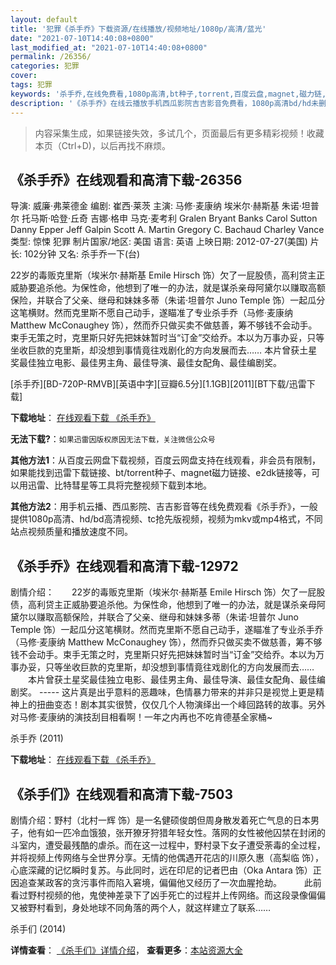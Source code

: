 ```yaml
---
layout: default
title: '犯罪《杀手乔》下载资源/在线播放/视频地址/1080p/高清/蓝光'
date: "2021-07-10T14:40:08+0800"
last_modified_at: "2021-07-10T14:40:08+0800"
permalink: /26356/
categories: 犯罪
cover:
tags: 犯罪
keywords: '杀手乔,在线免费看,1080p高清,bt种子,torrent,百度云盘,magnet,磁力链,迅雷下载资源'
description: '《杀手乔》在线云播放手机西瓜影院吉吉影音免费看，1080p高清bd/hd未删减完整版和tc抢先枪版，mkv/mp4格式，附带bt/torrent种子、magnet/磁力链、百度云盘、网盘资源迅雷下载链接'
---
```


>内容采集生成，如果链接失效，多试几个，页面最后有更多精彩视频！收藏本页（Ctrl+D)，以后再找不麻烦。


## 《杀手乔》在线观看和高清下载-26356

导演: 威廉·弗莱德金 编剧: 崔西·莱茨 主演: 马修·麦康纳 埃米尔·赫斯基 朱诺·坦普尔 托马斯·哈登·丘奇 吉娜·格申 马克·麦考利 Gralen Bryant Banks Carol Sutton Danny Epper Jeff Galpin Scott A. Martin Gregory C. Bachaud Charley Vance 类型: 惊悚 犯罪 制片国家/地区: 美国 语言: 英语 上映日期: 2012-07-27(美国) 片长: 102分钟 又名: 杀手乔一下(台)

22岁的毒贩克里斯（埃米尔·赫斯基 Emile Hirsch 饰）欠了一屁股债，高利贷主正威胁要追杀他。为保性命，他想到了唯一的办法，就是谋杀亲母阿黛尔以赚取高额保险，并联合了父亲、继母和妹妹多蒂（朱诺·坦普尔 Juno Temple 饰）一起瓜分这笔横财。然而克里斯不愿自己动手，遂瞄准了专业杀手乔（马修·麦康纳 Matthew McConaughey 饰），然而乔只做买卖不做慈善，筹不够钱不会动手。束手无策之时，克里斯只好先把妹妹暂时当“订金”交给乔。本以为万事办妥，只等坐收巨款的克里斯，却没想到事情竟往戏剧化的方向发展而去…… 本片曾获土星奖最佳独立电影、最佳男主角、最佳导演、最佳女配角、最佳编剧奖。


[杀手乔][BD-720P-RMVB][英语中字][豆瓣6.5分][1.1GB][2011][BT下载/迅雷下载]

**下载地址**： [在线观看下载 《杀手乔》](https://www.btdx8.com/torrent/killer_joe_2011.html) 


**无法下载?**：`如果迅雷因版权原因无法下载，关注微信公众号 `

**其他方法1**：从百度云网盘下载视频，百度云网盘支持在线观看，非会员有限制，如果能找到迅雷下载链接、bt/torrent种子、magnet磁力链接、e2dk链接等，可以用迅雷、比特彗星等工具将完整视频下载到本地。

**其他方法2**：用手机云播、西瓜影院、吉吉影音等在线免费观看《杀手乔》，一般提供1080p高清、hd/bd高清视频、tc抢先版视频，视频为mkv或mp4格式，不同站点视频质量和播放速度不同。


## 《杀手乔》在线观看和高清下载-12972

剧情介绍：　　22岁的毒贩克里斯（埃米尔·赫斯基 Emile Hirsch 饰）欠了一屁股债，高利贷主正威胁要追杀他。为保性命，他想到了唯一的办法，就是谋杀亲母阿黛尔以赚取高额保险，并联合了父亲、继母和妹妹多蒂（朱诺·坦普尔 Juno Temple 饰）一起瓜分这笔横财。然而克里斯不愿自己动手，遂瞄准了专业杀手乔（马修·麦康纳 Matthew McConaughey 饰），然而乔只做买卖不做慈善，筹不够钱不会动手。束手无策之时，克里斯只好先把妹妹暂时当“订金”交给乔。本以为万事办妥，只等坐收巨款的克里斯，却没想到事情竟往戏剧化的方向发展而去…… 　　本片曾获土星奖最佳独立电影、最佳男主角、最佳导演、最佳女配角、最佳编剧奖。 ----- 这片真是出乎意料的恶趣味，色情暴力带来的并非只是视觉上更是精神上的扭曲变态！剧本其实很赞，仅仅几个人物演绎出一个峰回路转的故事。另外对马修·麦康纳的演技刮目相看啊！一年之内再也不吃肯德基全家桶~


杀手乔 (2011)

**下载地址**： [在线观看下载 《杀手乔》](https://www.btbtdy.me/btdy/dy6264.html) 


## 《杀手们》在线观看和高清下载-7503

剧情介绍：野村（北村一辉 饰）是一名健硕俊朗但周身散发着死亡气息的日本男子，他有如一匹冷血饿狼，张开獠牙狩猎年轻女性。落网的女性被他囚禁在封闭的斗室内，遭受最残酷的虐杀。而在这一过程中，野村录下女子遭受荼毒的全过程，并将视频上传网络与全世界分享。无情的他偶遇开花店的川原久惠（高梨临 饰），心底深藏的记忆瞬时复苏。与此同时，远在印尼的记者巴由（Oka Antara 饰）正因追查某政客的贪污事件而陷入窘境，偏偏他又经历了一次血腥抢劫。  　　此前看过野村视频的他，鬼使神差录下了凶手死亡的过程并上传网络。而这段录像偏偏又被野村看到，身处地球不同角落的两个人，就这样建立了联系……


杀手们 (2014)

**详情查看**： [《杀手们》详情介绍](/movie/7503/)， **查看更多**：[本站资源大全](/movie/t/all/)

